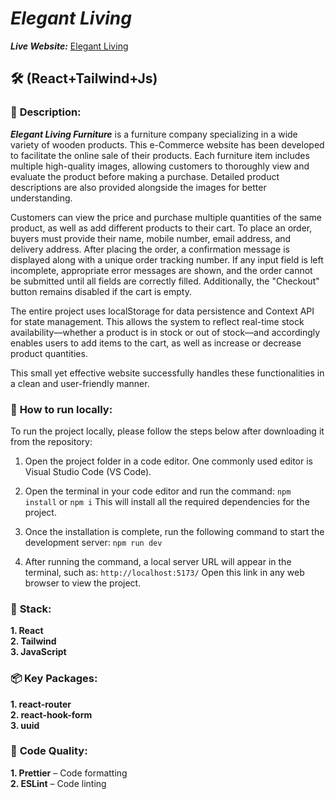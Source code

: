 # **_Elegant Living_**

**_Live Website:_** [Elegant Living](https://elegant-living.vercel.app/)

## 🛠️ **(React+Tailwind+Js)**

### 📖 **Description:**

**_Elegant Living Furniture_** is a furniture company specializing in a wide variety of wooden products. This e-Commerce website has been developed to facilitate the online sale of their products. Each furniture item includes multiple high-quality images, allowing customers to thoroughly view and evaluate the product before making a purchase. Detailed product descriptions are also provided alongside the images for better understanding.

Customers can view the price and purchase multiple quantities of the same product, as well as add different products to their cart. To place an order, buyers must provide their name, mobile number, email address, and delivery address. After placing the order, a confirmation message is displayed along with a unique order tracking number. If any input field is left incomplete, appropriate error messages are shown, and the order cannot be submitted until all fields are correctly filled. Additionally, the "Checkout" button remains disabled if the cart is empty.

The entire project uses localStorage for data persistence and Context API for state management. This allows the system to reflect real-time stock availability—whether a product is in stock or out of stock—and accordingly enables users to add items to the cart, as well as increase or decrease product quantities.

This small yet effective website successfully handles these functionalities in a clean and user-friendly manner.

### 🚀 **How to run locally:**

To run the project locally, please follow the steps below after downloading it from the repository:

1. Open the project folder in a code editor. One commonly used editor is Visual Studio Code (VS Code).

2. Open the terminal in your code editor and run the command:
`npm install` or `npm i`
This will install all the required dependencies for the project.

3. Once the installation is complete, run the following command to start the development server:
`npm run dev`

4. After running the command, a local server URL will appear in the terminal, such as:
`http://localhost:5173/`
Open this link in any web browser to view the project.

### 🧱 **Stack:**

**1. React** <br/>
**2. Tailwind** <br/>
**3. JavaScript**

### 📦 **Key Packages:**

**1. react-router** <br/>
**2. react-hook-form** <br/>
**3. uuid**

### 🧹 **Code Quality:**

**1. Prettier** – Code formatting <br/>
**2. ESLint** – Code linting
